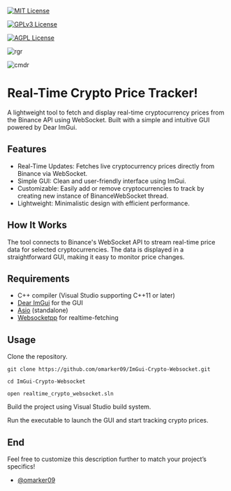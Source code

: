 [![MIT License](https://img.shields.io/badge/License-MIT-green.svg)](https://choosealicense.com/licenses/mit/) 

[![GPLv3 License](https://img.shields.io/badge/License-GPL%20v3-yellow.svg)](https://opensource.org/licenses/)

[![AGPL License](https://img.shields.io/badge/license-AGPL-blue.svg)](http://www.gnu.org/licenses/agpl-3.0)

![rgr](https://github.com/user-attachments/assets/c08f0e92-c828-4980-8336-c28b55ae0a9d)

![cmdr](https://github.com/user-attachments/assets/7f0aac49-af6f-4a11-af7e-b1ca2184d79a)

# Real-Time Crypto Price Tracker!

A lightweight tool to fetch and display real-time cryptocurrency prices from the Binance API using WebSocket. Built with a simple and intuitive GUI powered by Dear ImGui.

## Features

- Real-Time Updates: Fetches live cryptocurrency prices directly from Binance via WebSocket.
- Simple GUI: Clean and user-friendly interface using ImGui.
- Customizable: Easily add or remove cryptocurrencies to track by creating new instance of BinanceWebSocket thread.
- Lightweight: Minimalistic design with efficient performance.

## How It Works
The tool connects to Binance's WebSocket API to stream real-time price data for selected cryptocurrencies. The data is displayed in a straightforward GUI, making it easy to monitor price changes.

## Requirements

- C++ compiler (Visual Studio supporting C++11 or later)
- [Dear ImGui](https://github.com/ocornut/imgui) for the GUI
- [Asio](https://think-async.com/Asio/) (standalone)
- [Websocketpp](https://github.com/zaphoyd/websocketpp) for realtime-fetching

## Usage
Clone the repository.

`git clone https://github.com/omarker09/ImGui-Crypto-Websocket.git`

`cd ImGui-Crypto-Websocket`

`open realtime_crypto_websocket.sln`

Build the project using Visual Studio build system.

Run the executable to launch the GUI and start tracking crypto prices.

## End

Feel free to customize this description further to match your project’s specifics!

- [@omarker09](https://github.com/omarker09) 
